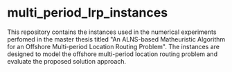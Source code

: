 # multi_period_lrp_instances
This repository contains the instances used in the numerical experiments perfomed in the master thesis titled "An ALNS-based Matheuristic Algorithm for an Offshore Multi-period Location Routing Problem". The instances are designed to model the offshore multi-period location routing problem and evaluate the proposed solution approach.
